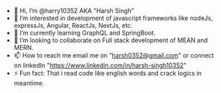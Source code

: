 - 👋 Hi, I’m @harry10352 AKA "Harsh Singh"
- 👀 I’m interested in development of javascript frameworks like nodeJs, expressJs, Angular, ReactJs, NextJs, etc.
- 🌱 I’m currently learning GraphQL and SpringBoot.
- 💞️ I’m looking to collaborate on Full stack development of MEAN and MERN.
- 📫 How to reach me email me on "harsh0352@gmail.com" or connect on linkedIn "https://www.linkedin.com/in/harsh-singh10352"
- ⚡ Fun fact: That i read code like english words and crack logics in meantime.

<!---
harry10352/harry10352 is a ✨ special ✨ repository because its `README.md` (this file) appears on your GitHub profile.
You can click the Preview link to take a look at your changes.
--->
